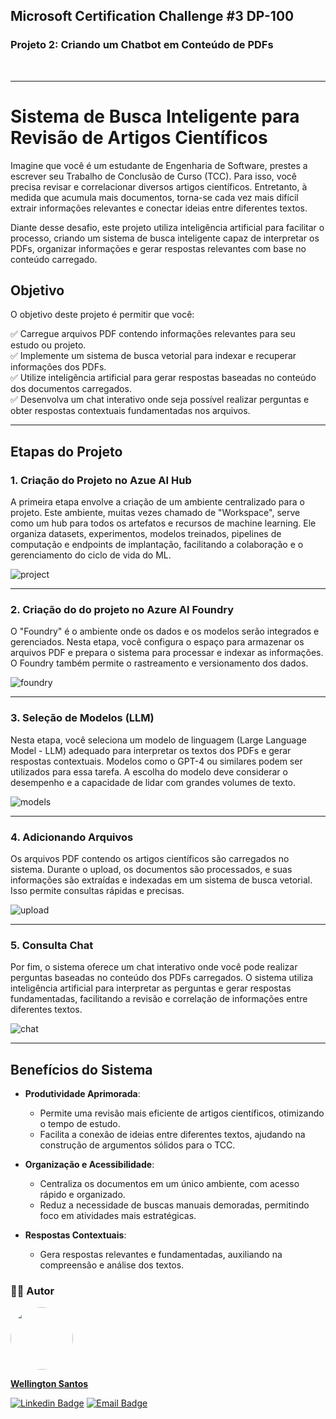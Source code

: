 ## Microsoft Certification Challenge #3 DP-100
### Projeto 2: Criando um Chatbot em Conteúdo de PDFs
<br>
<hr>

# Sistema de Busca Inteligente para Revisão de Artigos Científicos

Imagine que você é um estudante de Engenharia de Software, prestes a escrever seu Trabalho de Conclusão de Curso (TCC). Para isso, você precisa revisar e correlacionar diversos artigos científicos. Entretanto, à medida que acumula mais documentos, torna-se cada vez mais difícil extrair informações relevantes e conectar ideias entre diferentes textos.

Diante desse desafio, este projeto utiliza inteligência artificial para facilitar o processo, criando um sistema de busca inteligente capaz de interpretar os PDFs, organizar informações e gerar respostas relevantes com base no conteúdo carregado.

## Objetivo

O objetivo deste projeto é permitir que você:

✅ Carregue arquivos PDF contendo informações relevantes para seu estudo ou projeto.  
✅ Implemente um sistema de busca vetorial para indexar e recuperar informações dos PDFs.  
✅ Utilize inteligência artificial para gerar respostas baseadas no conteúdo dos documentos carregados.  
✅ Desenvolva um chat interativo onde seja possível realizar perguntas e obter respostas contextuais fundamentadas nos arquivos.  

---

## Etapas do Projeto

### 1. Criação do Projeto no Azue AI Hub

A primeira etapa envolve a criação de um ambiente centralizado para o projeto. Este ambiente, muitas vezes chamado de "Workspace", serve como um hub para todos os artefatos e recursos de machine learning. Ele organiza datasets, experimentos, modelos treinados, pipelines de computação e endpoints de implantação, facilitando a colaboração e o gerenciamento do ciclo de vida do ML.

![project](https://github.com/me-wsantos/DP-100-Projeto-01/blob/main/prints/01_criar_ai_hub.png?raw=true)

---

### 2. Criação do do projeto no Azure AI Foundry

O "Foundry" é o ambiente onde os dados e os modelos serão integrados e gerenciados. Nesta etapa, você configura o espaço para armazenar os arquivos PDF e prepara o sistema para processar e indexar as informações. O Foundry também permite o rastreamento e versionamento dos dados.

![foundry](https://github.com/me-wsantos/DP-100-Projeto-01/blob/main/prints/02_criar_projeto_ai_foundry.png?raw=true)

---

### 3. Seleção de Modelos (LLM)

Nesta etapa, você seleciona um modelo de linguagem (Large Language Model - LLM) adequado para interpretar os textos dos PDFs e gerar respostas contextuais. Modelos como o GPT-4 ou similares podem ser utilizados para essa tarefa. A escolha do modelo deve considerar o desempenho e a capacidade de lidar com grandes volumes de texto.

![models](https://github.com/me-wsantos/DP-100-Projeto-01/blob/main/prints/03_select_model.png?raw=true)

---

### 4. Adicionando Arquivos

Os arquivos PDF contendo os artigos científicos são carregados no sistema. Durante o upload, os documentos são processados, e suas informações são extraídas e indexadas em um sistema de busca vetorial. Isso permite consultas rápidas e precisas.

![upload](https://github.com/me-wsantos/DP-100-Projeto-01/blob/main/prints/04_add_file.png?raw=true)

---

### 5. Consulta Chat

Por fim, o sistema oferece um chat interativo onde você pode realizar perguntas baseadas no conteúdo dos PDFs carregados. O sistema utiliza inteligência artificial para interpretar as perguntas e gerar respostas fundamentadas, facilitando a revisão e correlação de informações entre diferentes textos.

![chat](https://github.com/me-wsantos/DP-100-Projeto-01/blob/main/prints/05_consulta_playground.png?raw=true)

---

## Benefícios do Sistema

* **Produtividade Aprimorada**:  
    * Permite uma revisão mais eficiente de artigos científicos, otimizando o tempo de estudo.  
    * Facilita a conexão de ideias entre diferentes textos, ajudando na construção de argumentos sólidos para o TCC.  

* **Organização e Acessibilidade**:  
    * Centraliza os documentos em um único ambiente, com acesso rápido e organizado.  
    * Reduz a necessidade de buscas manuais demoradas, permitindo foco em atividades mais estratégicas.  

* **Respostas Contextuais**:  
    * Gera respostas relevantes e fundamentadas, auxiliando na compreensão e análise dos textos.

### :technologist: Autor
  <a href="https://github.com/me-wsantos">
   <img style="border-radius: 50%;" src="https://avatars.githubusercontent.com/u/179779189?v=4" width="100px;" alt=""/>
   <br />
   <p><b>Wellington Santos</b></sub></a> <a href="https://github.com/me-wsantos" title="GitHub"></a></p>
  
  [![Linkedin Badge](https://img.shields.io/badge/-Wellington--Santos-blue?style=flat-square&logo=Linkedin&logoColor=white&link=https://www.linkedin.com/in/wellington-lima-dos-santos-13343143/)](https://www.linkedin.com/in/-wellington-santos/)
  [![Email Badge](https://img.shields.io/badge/-me@wellington--santos.com-c14438?style=flat-square&logo=Gmail&color=11ab3a&logoColor=white&link=mailto:me@wellington-santos.com)](mailto:me@wellington-santos.com)